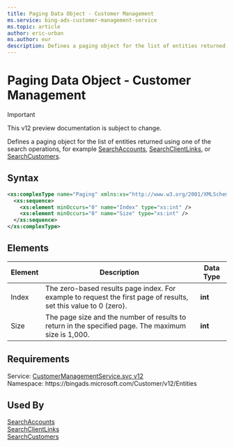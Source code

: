 ```yaml
---
title: Paging Data Object - Customer Management
ms.service: bing-ads-customer-management-service
ms.topic: article
author: eric-urban
ms.author: eur
description: Defines a paging object for the list of entities returned using one of the search operations, for example SearchAccounts, SearchClientLinks, or SearchCustomers.
---
```

# Paging Data Object - Customer Management

> [!IMPORTANT]
> This v12 preview documentation is subject to change.

Defines a paging object for the list of entities returned using one of the search operations, for example [SearchAccounts](/bingads/customer-management-service/searchaccounts), [SearchClientLinks](/bingads/customer-management-service/searchclientlinks), or [SearchCustomers](/bingads/customer-management-service/searchcustomers).

## Syntax
```xml
<xs:complexType name="Paging" xmlns:xs="http://www.w3.org/2001/XMLSchema">
  <xs:sequence>
    <xs:element minOccurs="0" name="Index" type="xs:int" />
    <xs:element minOccurs="0" name="Size" type="xs:int" />
  </xs:sequence>
</xs:complexType>
```

## <a name="elements"></a>Elements

|Element|Description|Data Type|
|-----------|---------------|-------------|
|<a name="index"></a>Index|The zero-based results page index. For example to request the first page of results, set this value to 0 (zero).|**int**|
|<a name="size"></a>Size|The page size and the number of results to return in the specified page. The maximum size is 1,000.|**int**|

## Requirements
Service: [CustomerManagementService.svc v12](https://clientcenter.api.bingads.microsoft.com/Api/CustomerManagement/v12/CustomerManagementService.svc)  
Namespace: https\://bingads.microsoft.com/Customer/v12/Entities  

## Used By
[SearchAccounts](searchaccounts)  
[SearchClientLinks](searchclientlinks)  
[SearchCustomers](searchcustomers)  
